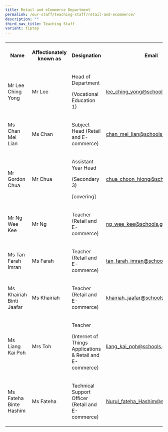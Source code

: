 ```yaml
---
title: Retail and eCommerce Department
permalink: /our-staff/teaching-staff/retail-and-ecommerce/
description: ""
third_nav_title: Teaching Staff
variant: tiptap
---
```

<h3></h3>
<table style="minWidth: 100px">
<colgroup>
<col>
<col>
<col>
<col>
</colgroup>
<tbody>
<tr>
<th rowspan="1" colspan="1">
<p>Name</p>
</th>
<th rowspan="1" colspan="1">
<p>Affectionately
<br>known as</p>
</th>
<th rowspan="1" colspan="1">
<p>Designation</p>
</th>
<th rowspan="1" colspan="1">
<p>Email</p>
</th>
</tr>
<tr>
<td rowspan="1" colspan="1">
<p>Mr Lee Ching Yong</p>
</td>
<td rowspan="1" colspan="1">
<p>Mr Lee</p>
</td>
<td rowspan="1" colspan="1">
<p>Head of Department</p>
<p>(Vocational Education 1)
<br>
</p>
</td>
<td rowspan="1" colspan="1">
<p><a href="mailto:lee_ching_yong@schools.gov.sg" rel="noopener noreferrer nofollow" target="_blank">lee_ching_yong@schools.gov.sg</a>
</p>
</td>
</tr>
<tr>
<td rowspan="1" colspan="1">
<p>Ms Chan Mei Lian</p>
</td>
<td rowspan="1" colspan="1">
<p>Ms Chan</p>
</td>
<td rowspan="1" colspan="1">
<p>Subject Head (Retail and E-commerce)</p>
</td>
<td rowspan="1" colspan="1">
<p><a href="mailto:chan_mei_lian@schools.gov.sg" rel="noopener noreferrer nofollow" target="_blank">chan_mei_lian@schools.gov.sg</a>
</p>
</td>
</tr>
<tr>
<td rowspan="1" colspan="1">
<p>Mr Gordon Chua</p>
</td>
<td rowspan="1" colspan="1">
<p>Mr Chua</p>
</td>
<td rowspan="1" colspan="1">
<p>Assistant Year Head</p>
<p>(Secondary 3)</p>
<p>[covering]</p>
</td>
<td rowspan="1" colspan="1">
<p><a href="mailto:chua_choon_hiong@schools.gov.sg" rel="noopener noreferrer nofollow" target="_blank">chua_choon_hiong@schools.gov.sg</a>
</p>
</td>
</tr>
<tr>
<td rowspan="1" colspan="1">
<p>Mr Ng Wee Kee</p>
</td>
<td rowspan="1" colspan="1">
<p>Mr Ng</p>
</td>
<td rowspan="1" colspan="1">
<p>Teacher (Retail and E-commerce)</p>
</td>
<td rowspan="1" colspan="1">
<p><a href="mailto:ng_wee_kee@schools.gov.sg" rel="noopener noreferrer nofollow" target="_blank">ng_wee_kee@schools.gov.sg</a>
</p>
</td>
</tr>
<tr>
<td rowspan="1" colspan="1">
<p>Ms Tan Farah Imran</p>
</td>
<td rowspan="1" colspan="1">
<p>Ms Farah</p>
</td>
<td rowspan="1" colspan="1">
<p>Teacher (Retail and E-commerce)</p>
</td>
<td rowspan="1" colspan="1">
<p><a href="mailto:tan_farah_imran@schools.gov.sg" rel="noopener noreferrer nofollow" target="_blank">tan_farah_imran@schools.gov.sg</a>
</p>
</td>
</tr>
<tr>
<td rowspan="1" colspan="1">
<p>Ms Khairiah Binti Jaafar</p>
</td>
<td rowspan="1" colspan="1">
<p>Ms Khairiah</p>
</td>
<td rowspan="1" colspan="1">
<p>Teacher (Retail and E-commerce)</p>
</td>
<td rowspan="1" colspan="1">
<p><a href="mailto:khairiah_jaafar@schools.gov.sg" rel="noopener noreferrer nofollow" target="_blank">khairiah_jaafar@schools.gov.sg</a>
</p>
</td>
</tr>
<tr>
<td rowspan="1" colspan="1">
<p>Ms Liang Kai Poh</p>
</td>
<td rowspan="1" colspan="1">
<p>Mrs Toh</p>
</td>
<td rowspan="1" colspan="1">
<p>Teacher</p>
<p>(Internet of Things Applications &amp; Retail and E-commerce)</p>
</td>
<td rowspan="1" colspan="1">
<p><a href="mailto:liang_kai_poh@schools.gov.sg" rel="noopener noreferrer nofollow" target="_blank">liang_kai_poh@schools.gov.sg</a>
</p>
</td>
</tr>
<tr>
<td rowspan="1" colspan="1">
<p>Ms Fateha Binte Hashim</p>
</td>
<td rowspan="1" colspan="1">
<p>Ms Fateha</p>
</td>
<td rowspan="1" colspan="1">
<p>Technical Support Officer (Retail and E-commerce)</p>
</td>
<td rowspan="1" colspan="1">
<p><a href="mailto:Nurul_fateha_Hashim@schools.gov.sg" rel="noopener noreferrer nofollow" target="_blank">Nurul_fateha_Hashim@schools.gov.sg</a>
</p>
</td>
</tr>
</tbody>
</table>
<h4></h4>
<p></p>